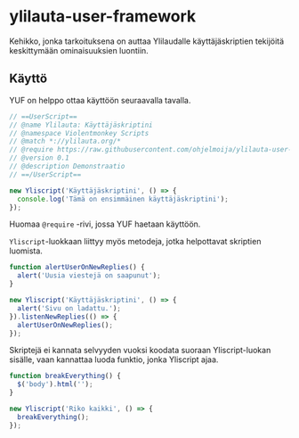# ylilauta-user-framework

Kehikko, jonka tarkoituksena on auttaa Ylilaudalle käyttäjäskriptien tekijöitä keskittymään ominaisuuksien luontiin.

## Käyttö

YUF on helppo ottaa käyttöön seuraavalla tavalla.

```js
// ==UserScript==
// @name Ylilauta: Käyttäjäskriptini
// @namespace Violentmonkey Scripts
// @match *://ylilauta.org/*
// @require https://raw.githubusercontent.com/ohjelmoija/ylilauta-user-framework/master/ylilauta-user-framework.js
// @version 0.1
// @description Demonstraatio
// ==/UserScript==

new Yliscript('Käyttäjäskriptini', () => {
  console.log('Tämä on ensimmäinen käyttäjäskriptini');
});
```

Huomaa `@require` -rivi, jossa YUF haetaan käyttöön.

`Yliscript`-luokkaan liittyy myös metodeja, jotka helpottavat skriptien luomista.

```js
function alertUserOnNewReplies() {
  alert('Uusia viestejä on saapunut');
}

new Yliscript('Käyttäjäskriptini', () => {
  alert('Sivu on ladattu.');
}).listenNewReplies(() => {
  alertUserOnNewReplies();
});
```

Skriptejä ei kannata selvyyden vuoksi koodata suoraan Yliscript-luokan sisälle, vaan kannattaa luoda funktio, jonka Yliscript ajaa.

```js
function breakEverything() {
  $('body').html('');
}

new Yliscript('Riko kaikki', () => {
  breakEverything();
});
```
